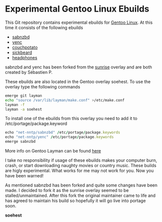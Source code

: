 # Experimental Gentoo Linux Ebuilds #

This Git repository contains experimental ebuilds for [Gentoo Linux](http://www.gentoo.org/). At this time it consists of the following ebuilds

- [sabnzbd](http://sabnzbd.org/)
- [yenc](http://www.golug.it/yenc.html)
- [couchpotato](http://couchpota.to/)
- [sickbeard](http://sickbeard.com/)
- [headphones](https://github.com/rembo10/headphones)

sabnzbd and yenc has been forked from the [sunrise](http://overlays.gentoo.org/proj/sunrise) overlay and are both created by Sébastien P.

These ebuilds are also located in the Gentoo overlay soehest. To use the overlay type the following commands

```bash
emerge git layman
echo "source /var/lib/layman/make.conf" >/etc/make.conf
layman -f
layman -a soehest
```

To install one of the ebuilds from this overlay you need to add it to /etc/portage/package.keyword  

```ruby
echo "net-nntp/sabnzbd" /etc/portage/package.keywords
echo "net-nntp/yenc" /etc/portage/package.keywords
emerge sabnzbd
```

More info on Gentoo Layman can be found [here](http://www.gentoo.org/proj/en/overlays/userguide.xml)

I take no responsibility if usage of these ebuilds makes your computer burn, crash, or start downloading naughty movies or country music. These builds are higly experimental. What works for me may not work for you. Now you have been warned!

As mentioned sabnzbd has been forked and quite some changes have been made. I decided to fork it as the sunrise overlay seemed to be stalled/unmaintained. After this fork the original maintainer came to life and has agreed to maintain his build so hopefully it will go live into portage soon.

**soehest**